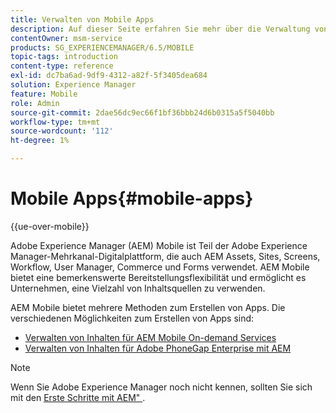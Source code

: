 ```yaml
---
title: Verwalten von Mobile Apps
description: Auf dieser Seite erfahren Sie mehr über die Verwaltung von Inhalten für Mobile Apps.
contentOwner: msm-service
products: SG_EXPERIENCEMANAGER/6.5/MOBILE
topic-tags: introduction
content-type: reference
exl-id: dc7ba6ad-9df9-4312-a82f-5f3405dea684
solution: Experience Manager
feature: Mobile
role: Admin
source-git-commit: 2dae56dc9ec66f1bf36bbb24d6b0315a5f5040bb
workflow-type: tm+mt
source-wordcount: '112'
ht-degree: 1%

---
```


# Mobile Apps{#mobile-apps}

{{ue-over-mobile}}

Adobe Experience Manager (AEM) Mobile ist Teil der Adobe Experience Manager-Mehrkanal-Digitalplattform, die auch AEM Assets, Sites, Screens, Workflow, User Manager, Commerce und Forms verwendet. AEM Mobile bietet eine bemerkenswerte Bereitstellungsflexibilität und ermöglicht es Unternehmen, eine Vielzahl von Inhaltsquellen zu verwenden.

AEM Mobile bietet mehrere Methoden zum Erstellen von Apps. Die verschiedenen Möglichkeiten zum Erstellen von Apps sind:

* [Verwalten von Inhalten für AEM Mobile On-demand Services](/help/mobile/aem-mobile.md)
* [Verwalten von Inhalten für Adobe PhoneGap Enterprise mit AEM](/help/mobile/administer-phonegap.md)

>[!NOTE]
>
>Wenn Sie Adobe Experience Manager noch nicht kennen, sollten Sie sich mit den [Erste Schritte mit AEM&quot; &#x200B;](/help/sites-deploying/deploy.md).
